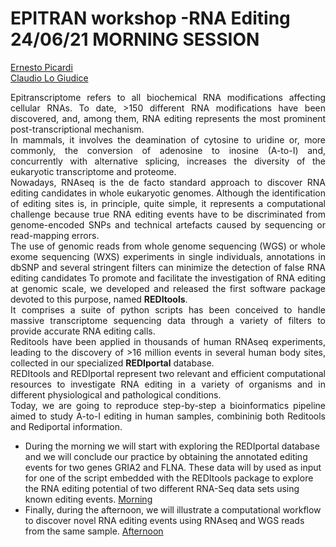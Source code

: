 # EPITRAN workshop -RNA Editing 24/06/21 MORNING SESSION
<a href="mailto:ernesto.picardi@uniba.it ">Ernesto Picardi</a><br>
<a href="mailto:claudio.logiudice@uniba.it ">Claudio Lo Giudice</a>
<p align="justify"> Epitranscriptome refers to all biochemical RNA modifications affecting cellular RNAs. 
To date, >150 different RNA modifications have been discovered, and, among them, RNA editing represents the most prominent post-transcriptional mechanism.<br> 
In mammals, it involves the deamination of cytosine to uridine or, more commonly, the conversion of adenosine to inosine (A-to-I) and, concurrently with alternative splicing, increases the diversity of the eukaryotic transcriptome and proteome.<br>
Nowadays, RNAseq is the de facto standard approach to discover RNA editing candidates in whole eukaryotic genomes.
Although the identification of editing sites is, in principle, quite simple, it represents a computational challenge because true RNA editing events have to be discriminated from genome-encoded SNPs and technical artefacts caused by sequencing or read-mapping errors.<br>
The use of genomic reads from whole genome sequencing (WGS) or whole exome sequencing (WXS) experiments in single individuals, annotations in dbSNP
and several stringent filters can minimize the detection of false RNA editing candidates
To promote and facilitate the investigation of RNA editing at genomic scale, we developed and released the first software package devoted to this purpose, named <b>REDItools</b>. <br>
It comprises a suite of python scripts has been conceived to handle massive transcriptome sequencing data through a variety of filters to provide accurate RNA editing calls.<br>
Reditools have been applied in thousands of human RNAseq experiments, leading to the discovery of >16 million events in several human body sites, collected in our specialized <b>REDIportal</b> database.<br>
REDItools and REDIportal represent two relevant and efficient computational resources to investigate RNA editing in a variety of organisms and in different physiological and pathological conditions.<br> 
Today, we are going to reproduce step-by-step a bioinformatics pipeline aimed to study A-to-I editing in human samples, combininig both Reditools and Rediportal information.<br>
<ul>
<li>During the morning we will start with exploring the REDIportal database and we will conclude our practice by obtaining the annotated editing events for two genes GRIA2 and FLNA. These data will by used as input for one of the script embedded with the REDItools package to explore the RNA editing potential of two different RNA-Seq data sets using known editing events.
<a href="https://github.com/BioinfoUNIBA/epitran/blob/main/Rediportal.md">Morning<a><br>
</li>
<li>Finally, during the afternoon, we will illustrate a computational workflow to discover novel RNA editing events using RNAseq and WGS reads from the same sample.
<a href="https://github.com/BioinfoUNIBA/epitran/blob/main/reditoolsdnarna.md">Afternoon</a>

  </li>
</ul>
</p>

